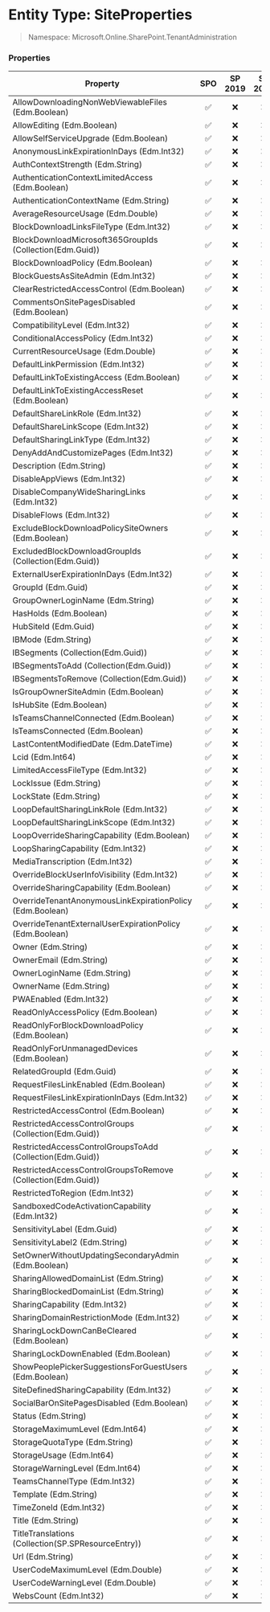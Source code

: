 # Entity Type: SiteProperties

> Namespace: Microsoft.Online.SharePoint.TenantAdministration

### Properties

Property | SPO | SP 2019 | SP 2016 | SP 2013
----------|:---:|:-------:|:-------:|:-------:
AllowDownloadingNonWebViewableFiles (Edm.Boolean) | ✅ | ❌ | ❌ | ❌
AllowEditing (Edm.Boolean) | ✅ | ❌ | ❌ | ❌
AllowSelfServiceUpgrade (Edm.Boolean) | ✅ | ❌ | ❌ | ❌
AnonymousLinkExpirationInDays (Edm.Int32) | ✅ | ❌ | ❌ | ❌
AuthContextStrength (Edm.String) | ✅ | ❌ | ❌ | ❌
AuthenticationContextLimitedAccess (Edm.Boolean) | ✅ | ❌ | ❌ | ❌
AuthenticationContextName (Edm.String) | ✅ | ❌ | ❌ | ❌
AverageResourceUsage (Edm.Double) | ✅ | ❌ | ❌ | ❌
BlockDownloadLinksFileType (Edm.Int32) | ✅ | ❌ | ❌ | ❌
BlockDownloadMicrosoft365GroupIds (Collection(Edm.Guid)) | ✅ | ❌ | ❌ | ❌
BlockDownloadPolicy (Edm.Boolean) | ✅ | ❌ | ❌ | ❌
BlockGuestsAsSiteAdmin (Edm.Int32) | ✅ | ❌ | ❌ | ❌
ClearRestrictedAccessControl (Edm.Boolean) | ✅ | ❌ | ❌ | ❌
CommentsOnSitePagesDisabled (Edm.Boolean) | ✅ | ❌ | ❌ | ❌
CompatibilityLevel (Edm.Int32) | ✅ | ❌ | ❌ | ❌
ConditionalAccessPolicy (Edm.Int32) | ✅ | ❌ | ❌ | ❌
CurrentResourceUsage (Edm.Double) | ✅ | ❌ | ❌ | ❌
DefaultLinkPermission (Edm.Int32) | ✅ | ❌ | ❌ | ❌
DefaultLinkToExistingAccess (Edm.Boolean) | ✅ | ❌ | ❌ | ❌
DefaultLinkToExistingAccessReset (Edm.Boolean) | ✅ | ❌ | ❌ | ❌
DefaultShareLinkRole (Edm.Int32) | ✅ | ❌ | ❌ | ❌
DefaultShareLinkScope (Edm.Int32) | ✅ | ❌ | ❌ | ❌
DefaultSharingLinkType (Edm.Int32) | ✅ | ❌ | ❌ | ❌
DenyAddAndCustomizePages (Edm.Int32) | ✅ | ❌ | ❌ | ❌
Description (Edm.String) | ✅ | ❌ | ❌ | ❌
DisableAppViews (Edm.Int32) | ✅ | ❌ | ❌ | ❌
DisableCompanyWideSharingLinks (Edm.Int32) | ✅ | ❌ | ❌ | ❌
DisableFlows (Edm.Int32) | ✅ | ❌ | ❌ | ❌
ExcludeBlockDownloadPolicySiteOwners (Edm.Boolean) | ✅ | ❌ | ❌ | ❌
ExcludedBlockDownloadGroupIds (Collection(Edm.Guid)) | ✅ | ❌ | ❌ | ❌
ExternalUserExpirationInDays (Edm.Int32) | ✅ | ❌ | ❌ | ❌
GroupId (Edm.Guid) | ✅ | ❌ | ❌ | ❌
GroupOwnerLoginName (Edm.String) | ✅ | ❌ | ❌ | ❌
HasHolds (Edm.Boolean) | ✅ | ❌ | ❌ | ❌
HubSiteId (Edm.Guid) | ✅ | ❌ | ❌ | ❌
IBMode (Edm.String) | ✅ | ❌ | ❌ | ❌
IBSegments (Collection(Edm.Guid)) | ✅ | ❌ | ❌ | ❌
IBSegmentsToAdd (Collection(Edm.Guid)) | ✅ | ❌ | ❌ | ❌
IBSegmentsToRemove (Collection(Edm.Guid)) | ✅ | ❌ | ❌ | ❌
IsGroupOwnerSiteAdmin (Edm.Boolean) | ✅ | ❌ | ❌ | ❌
IsHubSite (Edm.Boolean) | ✅ | ❌ | ❌ | ❌
IsTeamsChannelConnected (Edm.Boolean) | ✅ | ❌ | ❌ | ❌
IsTeamsConnected (Edm.Boolean) | ✅ | ❌ | ❌ | ❌
LastContentModifiedDate (Edm.DateTime) | ✅ | ❌ | ❌ | ❌
Lcid (Edm.Int64) | ✅ | ❌ | ❌ | ❌
LimitedAccessFileType (Edm.Int32) | ✅ | ❌ | ❌ | ❌
LockIssue (Edm.String) | ✅ | ❌ | ❌ | ❌
LockState (Edm.String) | ✅ | ❌ | ❌ | ❌
LoopDefaultSharingLinkRole (Edm.Int32) | ✅ | ❌ | ❌ | ❌
LoopDefaultSharingLinkScope (Edm.Int32) | ✅ | ❌ | ❌ | ❌
LoopOverrideSharingCapability (Edm.Boolean) | ✅ | ❌ | ❌ | ❌
LoopSharingCapability (Edm.Int32) | ✅ | ❌ | ❌ | ❌
MediaTranscription (Edm.Int32) | ✅ | ❌ | ❌ | ❌
OverrideBlockUserInfoVisibility (Edm.Int32) | ✅ | ❌ | ❌ | ❌
OverrideSharingCapability (Edm.Boolean) | ✅ | ❌ | ❌ | ❌
OverrideTenantAnonymousLinkExpirationPolicy (Edm.Boolean) | ✅ | ❌ | ❌ | ❌
OverrideTenantExternalUserExpirationPolicy (Edm.Boolean) | ✅ | ❌ | ❌ | ❌
Owner (Edm.String) | ✅ | ❌ | ❌ | ❌
OwnerEmail (Edm.String) | ✅ | ❌ | ❌ | ❌
OwnerLoginName (Edm.String) | ✅ | ❌ | ❌ | ❌
OwnerName (Edm.String) | ✅ | ❌ | ❌ | ❌
PWAEnabled (Edm.Int32) | ✅ | ❌ | ❌ | ❌
ReadOnlyAccessPolicy (Edm.Boolean) | ✅ | ❌ | ❌ | ❌
ReadOnlyForBlockDownloadPolicy (Edm.Boolean) | ✅ | ❌ | ❌ | ❌
ReadOnlyForUnmanagedDevices (Edm.Boolean) | ✅ | ❌ | ❌ | ❌
RelatedGroupId (Edm.Guid) | ✅ | ❌ | ❌ | ❌
RequestFilesLinkEnabled (Edm.Boolean) | ✅ | ❌ | ❌ | ❌
RequestFilesLinkExpirationInDays (Edm.Int32) | ✅ | ❌ | ❌ | ❌
RestrictedAccessControl (Edm.Boolean) | ✅ | ❌ | ❌ | ❌
RestrictedAccessControlGroups (Collection(Edm.Guid)) | ✅ | ❌ | ❌ | ❌
RestrictedAccessControlGroupsToAdd (Collection(Edm.Guid)) | ✅ | ❌ | ❌ | ❌
RestrictedAccessControlGroupsToRemove (Collection(Edm.Guid)) | ✅ | ❌ | ❌ | ❌
RestrictedToRegion (Edm.Int32) | ✅ | ❌ | ❌ | ❌
SandboxedCodeActivationCapability (Edm.Int32) | ✅ | ❌ | ❌ | ❌
SensitivityLabel (Edm.Guid) | ✅ | ❌ | ❌ | ❌
SensitivityLabel2 (Edm.String) | ✅ | ❌ | ❌ | ❌
SetOwnerWithoutUpdatingSecondaryAdmin (Edm.Boolean) | ✅ | ❌ | ❌ | ❌
SharingAllowedDomainList (Edm.String) | ✅ | ❌ | ❌ | ❌
SharingBlockedDomainList (Edm.String) | ✅ | ❌ | ❌ | ❌
SharingCapability (Edm.Int32) | ✅ | ❌ | ❌ | ❌
SharingDomainRestrictionMode (Edm.Int32) | ✅ | ❌ | ❌ | ❌
SharingLockDownCanBeCleared (Edm.Boolean) | ✅ | ❌ | ❌ | ❌
SharingLockDownEnabled (Edm.Boolean) | ✅ | ❌ | ❌ | ❌
ShowPeoplePickerSuggestionsForGuestUsers (Edm.Boolean) | ✅ | ❌ | ❌ | ❌
SiteDefinedSharingCapability (Edm.Int32) | ✅ | ❌ | ❌ | ❌
SocialBarOnSitePagesDisabled (Edm.Boolean) | ✅ | ❌ | ❌ | ❌
Status (Edm.String) | ✅ | ❌ | ❌ | ❌
StorageMaximumLevel (Edm.Int64) | ✅ | ❌ | ❌ | ❌
StorageQuotaType (Edm.String) | ✅ | ❌ | ❌ | ❌
StorageUsage (Edm.Int64) | ✅ | ❌ | ❌ | ❌
StorageWarningLevel (Edm.Int64) | ✅ | ❌ | ❌ | ❌
TeamsChannelType (Edm.Int32) | ✅ | ❌ | ❌ | ❌
Template (Edm.String) | ✅ | ❌ | ❌ | ❌
TimeZoneId (Edm.Int32) | ✅ | ❌ | ❌ | ❌
Title (Edm.String) | ✅ | ❌ | ❌ | ❌
TitleTranslations (Collection(SP.SPResourceEntry)) | ✅ | ❌ | ❌ | ❌
Url (Edm.String) | ✅ | ❌ | ❌ | ❌
UserCodeMaximumLevel (Edm.Double) | ✅ | ❌ | ❌ | ❌
UserCodeWarningLevel (Edm.Double) | ✅ | ❌ | ❌ | ❌
WebsCount (Edm.Int32) | ✅ | ❌ | ❌ | ❌